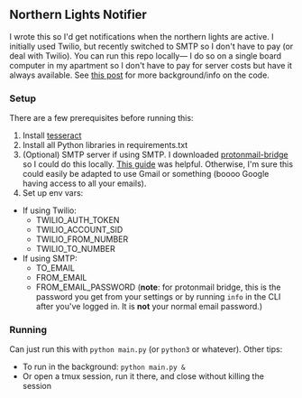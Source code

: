 ## Northern Lights Notifier
I wrote this so I'd get notifications when the northern lights are active. I initially used Twilio, but recently switched to SMTP so I don't have to pay (or deal with Twilio). You can run this repo locally— I do so on a single board computer in my apartment so I don't have to pay for server costs but have it always available. See [this post](https://michaelconsidine.com/blog/building-a-northern-lights-notifier-in-python) for more background/info on the code.

### Setup
There are a few prerequisites before running this:
1. Install [tesseract](https://github.com/tesseract-ocr/tesseract)
2. Install all Python libraries in requirements.txt
3. (Optional) SMTP server if using SMTP. I downloaded [protonmail-bridge](https://proton.me/mail/bridge) so I could do this locally. [This guide](https://medium.com/@vdugnist/how-to-send-emails-programmatically-with-protonmail-c1d760985957) was helpful. Otherwise, I'm sure this could easily be adapted to use Gmail or something (boooo Google having access to all your emails).
4. Set up env vars:
  - If using Twilio:
    - TWILIO_AUTH_TOKEN
    - TWILIO_ACCOUNT_SID
    - TWILIO_FROM_NUMBER
    - TWILIO_TO_NUMBER
  - If using SMTP:
    - TO_EMAIL
    - FROM_EMAIL
    - FROM_EMAIL_PASSWORD (**note**: for protonmail bridge, this is the password you get from your settings or by running `info` in the CLI after you've logged in. It is **not** your normal email password.)

### Running
Can just run this with `python main.py` (or `python3` or whatever). Other tips:
- To run in the background: `python main.py &`
- Or open a tmux session, run it there, and close without killing the session
